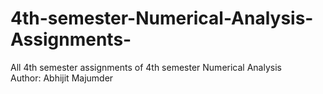 # 4th-semester-Numerical-Analysis-Assignments-
All 4th semester assignments of 4th semester Numerical Analysis 
<br>
Author: Abhijit Majumder


